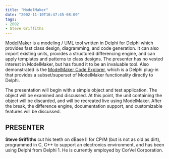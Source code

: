 ```yaml
---
title: "ModelMaker"
date: "2002-11-10T16:47:45-08:00"
tags:
- 2002
- Steve Griffiths
---
```


[ModelMaker](http://www.modelmaker.demon.nl/mm.htm) is a modeling / UML tool written in Delphi for Delphi which provides fast class design, diagramming, and code generation. It can also import  existing units, provides a structured differencing engine, and can apply templates and patterns to class designs. The presenter has no vested interest in ModelMaker, but has found it to be an invaluable tool. Also demonstrated is the [ModelMaker Code Explorer](http://www.modelmaker.demon.nl/mm.htm), which is a Delphi plug-in that provides a subset/superset of ModelMaker functionality directly to Delphi.

The presentation will begin with a simple object and test application. The object will be examined and discussed. At this point, the unit containing the object will be discarded, and will be recreated live using ModelMaker. After the break, the difference engine, documentation support, and  customizable features will be discussed.

## PRESENTER ##

**Steve Griffiths** cut his teeth on dBase II for CP/M (but is not as old as dirt), programmed in C, C++ to support an electronics environment, and has been using Delphi from Delphi 1. He is currently employed by CorVel Corporation.

